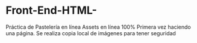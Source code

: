 # Front-End-HTML-
Práctica de Pastelería en línea
Assets en línea 100%
Primera vez haciendo una página.
Se realiza copia local de imágenes para tener seguridad
